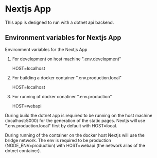 # Nextjs App

This app is designed to run with a dotnet api
backend.

## Environment variables for Nextjs App

Environment variables for the Nextjs App

1) For development on host machine ".env.development"

    HOST=localhost

2) For building a docker container ".env.production.local"

    HOST=localhost

3) For running of docker conatiner ".env.production"

    HOST=webapi

During build the dotnet app is required to be running 
on the host machine (localhost:5000) for the generation 
of the static pages. Nextjs will use ".env.production.local"
first by default with HOST=local.

During running of the container on the docker host 
Nextjs will use the bridge network.
The env is required to be production (NODE_ENV=production)
with HOST=webapi (the network alias of the dotnet container).